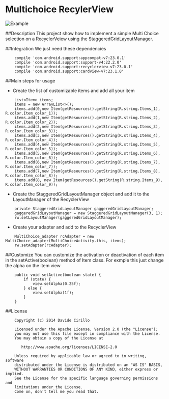# Multichoice RecylerView

![Example](https://raw.githubusercontent.com/dvdciri/Android-Projects-Components/master/MultiChoiceRecyclerView/example.png)

##Description
This project show how to implement a simple Multi Choice selection on a RecyclerVeiew using the StaggeredGridLayoutManager.

##Integration
We just need these dependencies

```
    compile 'com.android.support:appcompat-v7:23.0.1'
    compile 'com.android.support:support-v4:22.2.0'
    compile 'com.android.support:recyclerview-v7:23.0.1'
    compile 'com.android.support:cardview-v7:23.1.0'
```

##Main steps for usage
- Create the list of customizable items and add all your item
```
    List<Item> items;
    items = new ArrayList<>();
    items.add(0,new Item(getResources().getString(R.string.Items_1), R.color.Item_color_1));
    items.add(1,new Item(getResources().getString(R.string.Items_2), R.color.Item_color_2));
    items.add(2,new Item(getResources().getString(R.string.Items_3), R.color.Item_color_3));
    items.add(3,new Item(getResources().getString(R.string.Items_4), R.color.Item_color_4));
    items.add(4,new Item(getResources().getString(R.string.Items_5), R.color.Item_color_5));  
    items.add(5,new Item(getResources().getString(R.string.Items_6), R.color.Item_color_6));
    items.add(6,new Item(getResources().getString(R.string.Items_7), R.color.Item_color_7));
    items.add(7,new Item(getResources().getString(R.string.Items_8), R.color.Item_color_8));
    items.add(8, new Item(getResources().getString(R.string.Items_9), R.color.Item_color_9));
```


- Create the StaggeredGridLayoutManager object and add it to the LayoutManager of the RecyclerView
```
    private StaggeredGridLayoutManager gaggeredGridLayoutManager;
    gaggeredGridLayoutManager = new StaggeredGridLayoutManager(3, 1);
    rw.setLayoutManager(gaggeredGridLayoutManager);
```


- Create your adapter and add to the RecyclerView
```
    MultiChoice_adapter rcAdapter = new MultiChoice_adapter(MultiChoiceActivity.this, items);
    rw.setAdapter(rcAdapter);
```

##Customize
You can customize the activation or deactivation of each item in the setActive(boolean) method of Item class.
For exmple this just change the alpha on the item view
```
    public void setActive(boolean state) {
        if (state) {
            view.setAlpha(0.25f);
        } else {
            view.setAlpha(1f);
        }
    }
```

##License
```
    Copyright (c) 2014 Davide Cirillo
    
    Licensed under the Apache License, Version 2.0 (the "License");
    you may not use this file except in compliance with the License.
    You may obtain a copy of the License at
    
       http://www.apache.org/licenses/LICENSE-2.0
    
    Unless required by applicable law or agreed to in writing, software
    distributed under the License is distributed on an "AS IS" BASIS,
    WITHOUT WARRANTIES OR CONDITIONS OF ANY KIND, either express or implied.
    See the License for the specific language governing permissions and
    limitations under the License.
    Come on, don't tell me you read that.
```

